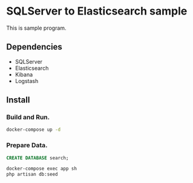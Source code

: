 SQLServer to Elasticsearch sample
====

This is sample program.

## Dependencies
- SQLServer
- Elasticsearch
- Kibana
- Logstash

## Install
### Build and Run.
```bash
docker-compose up -d
```
### Prepare Data.
```sql
CREATE DATABASE search;
```
```bash
docker-compose exec app sh
php artisan db:seed
```
